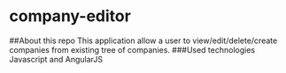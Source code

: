 # company-editor
##About this repo
This application allow a user to view/edit/delete/create companies from existing tree of companies.
###Used technologies
Javascript and AngularJS
